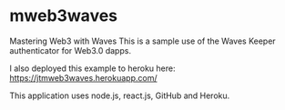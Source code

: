 # mweb3waves
Mastering Web3 with Waves
This is a sample use of the Waves Keeper authenticator for Web3.0 dapps.

I also deployed this example to heroku here:
https://jtmweb3waves.herokuapp.com/


This application uses node.js, react.js, GitHub and Heroku.
